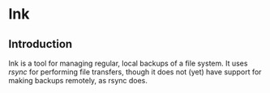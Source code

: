 # Ink
## Introduction
Ink is a tool for managing regular, local backups of a file system.
It uses *rsync* for performing file transfers, though it does not (yet) have support for making backups remotely, as rsync does.
